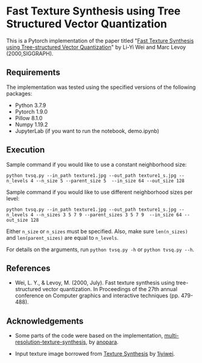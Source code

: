 # Fast Texture Synthesis using Tree Structured Vector Quantization
This is a Pytorch implementation of the paper titled "[Fast Texture Synthesis using Tree-structured Vector Quantization][tvsq]" by Li-Yi Wei and Marc Levoy (2000,SIGGRAPH).



## Requirements
The implementation was tested using the specified versions of the following packages: 
* Python 3.7.9
* Pytorch 1.9.0
* Pillow 8.1.0
* Numpy 1.19.2
* JupyterLab (if you want to run the notebook, demo.ipynb)

## Execution
Sample command if you would like to use a constant neighborhood size:
````
python tvsq.py --in_path texture1.jpg --out_path texture1_s.jpg --n_levels 4 --n_size 5 --parent_size 5  --in_size 64 --out_size 128
````

Sample command if you would like to use different neighborhood sizes per level:
````
python tvsq.py --in_path texture1.jpg --out_path texture1_s.jpg --n_levels 4 --n_sizes 3 5 7 9 --parent_sizes 3 5 7 9  --in_size 64 --out_size 128
````

Either `n_size` or `n_sizes` must be specified. Also, make sure `len(n_sizes)` and `len(parent_sizes)` are equal to `n_levels`.

For details on the arguments, run `python tvsq.py -h` or `python tvsq.py --h`. 

## References
* Wei, L. Y., & Levoy, M. (2000, July). Fast texture synthesis using tree-structured vector quantization. In Proceedings of the 27th annual conference on Computer graphics and interactive techniques (pp. 479-488).


## Acknowledgements
- Some parts of the code were based on the implementation, [multi-resolution-texture-synthesis][mrts], by [anopara][user1].


- Input texture image borrowed from [Texture Synthesis][ts] by [1iyiwei][user2]. 


[tvsq]: https://graphics.stanford.edu/papers/texture-synthesis-sig00/texture.pdf
[mrts]: https://github.com/anopara/multi-resolution-texture-synthesis#multi-resolution-texture-synthesis
[user1]: https://github.com/anopara
[ts]: https://github.com/1iyiwei/texture. 
[user2]: https://github.com/1iyiwei
